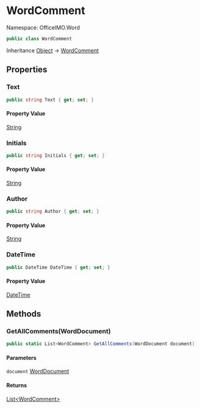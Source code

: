 # WordComment

Namespace: OfficeIMO.Word



```csharp
public class WordComment
```

Inheritance [Object](https://docs.microsoft.com/en-us/dotnet/api/system.object) → [WordComment](./officeimo.word.wordcomment.md)

## Properties

### **Text**



```csharp
public string Text { get; set; }
```

#### Property Value

[String](https://docs.microsoft.com/en-us/dotnet/api/system.string)<br>

### **Initials**



```csharp
public string Initials { get; set; }
```

#### Property Value

[String](https://docs.microsoft.com/en-us/dotnet/api/system.string)<br>

### **Author**



```csharp
public string Author { get; set; }
```

#### Property Value

[String](https://docs.microsoft.com/en-us/dotnet/api/system.string)<br>

### **DateTime**



```csharp
public DateTime DateTime { get; set; }
```

#### Property Value

[DateTime](https://docs.microsoft.com/en-us/dotnet/api/system.datetime)<br>

## Methods

### **GetAllComments(WordDocument)**



```csharp
public static List<WordComment> GetAllComments(WordDocument document)
```

#### Parameters

`document` [WordDocument](./officeimo.word.worddocument.md)<br>

#### Returns

[List&lt;WordComment&gt;](https://docs.microsoft.com/en-us/dotnet/api/system.collections.generic.list-1)<br>

